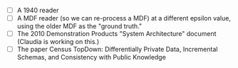 - [ ] A 1940 reader
- [ ] A MDF reader (so we can re-process a MDF) at a different epsilon value, using the older MDF as the "ground truth."
- [ ] The 2010 Demonstration Products "System Architecture" document (Claudia is working on this.)
- [ ] The paper Census TopDown: Differentially Private Data, Incremental Schemas, and Consistency with Public Knowledge
